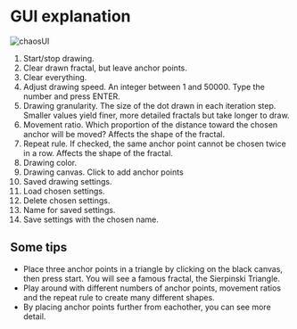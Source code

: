 # GUI explanation

![chaosUI](https://github.com/ShapesAndNumbers/Chaos-Game-fractal-generator/blob/master/Documentation/chaosUI1.png?raw=true)
1. Start/stop drawing.
2. Clear drawn fractal, but leave anchor points.
3. Clear everything.
4. Adjust drawing speed. An integer between 1 and 50000. Type the number and press ENTER.
5. Drawing granularity. The size of the dot drawn in each iteration step. Smaller values yield finer, more detailed fractals but take longer to draw.
6. Movement ratio. Which proportion of the distance toward the chosen anchor will be moved? Affects the shape of the fractal.
7. Repeat rule. If checked, the same anchor point cannot be chosen twice in a row. Affects the shape of the fractal.
8. Drawing color.
9. Drawing canvas. Click to add anchor points
10. Saved drawing settings.
11. Load chosen settings.
12. Delete chosen settings.
13. Name for saved settings.
14. Save settings with the chosen name.

## Some tips
- Place three anchor points in a triangle by clicking on the black canvas, then press start. You will see a famous fractal, the Sierpinski Triangle.
- Play around with different numbers of anchor points, movement ratios and the repeat rule to create many different shapes.
- By placing anchor points further from eachother, you can see more detail.
